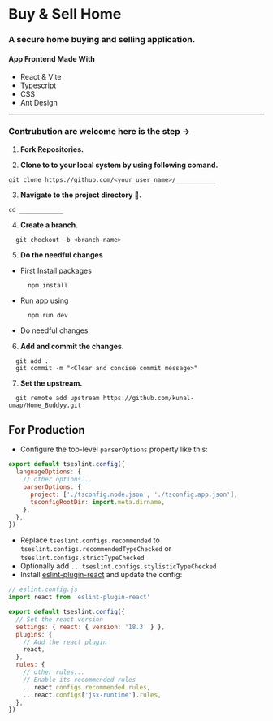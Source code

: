 # Buy & Sell Home 
### A secure  home buying and selling application.

#### App Frontend Made With 
- React & Vite
- Typescript
- CSS
- Ant Design


<hr/>

### Contrubution are welcome here is the step ->

1) **Fork Repositories.**


2) **Clone to to your local system by using following comand.**
  ```
  git clone https://github.com/<your_user_name>/___________
  ```

3) **Navigate to the project directory 📁.**
  ```
  cd ____________
  ```

4) **Create a branch.**

```
  git checkout -b <branch-name>
```

5) **Do the needful changes**


- First Install packages
  ```
    npm install
  ```

- Run app using 
  ```
    npm run dev
  ```

- Do needful changes


6) **Add and commit the changes.**

```
  git add .
  git commit -m "<Clear and concise commit message>"
```

7) **Set the upstream.**

```
  git remote add upstream https://github.com/kunal-umap/Home_Buddyy.git
```


## For Production

- Configure the top-level `parserOptions` property like this:

```js
export default tseslint.config({
  languageOptions: {
    // other options...
    parserOptions: {
      project: ['./tsconfig.node.json', './tsconfig.app.json'],
      tsconfigRootDir: import.meta.dirname,
    },
  },
})
```

- Replace `tseslint.configs.recommended` to `tseslint.configs.recommendedTypeChecked` or `tseslint.configs.strictTypeChecked`
- Optionally add `...tseslint.configs.stylisticTypeChecked`
- Install [eslint-plugin-react](https://github.com/jsx-eslint/eslint-plugin-react) and update the config:

```js
// eslint.config.js
import react from 'eslint-plugin-react'

export default tseslint.config({
  // Set the react version
  settings: { react: { version: '18.3' } },
  plugins: {
    // Add the react plugin
    react,
  },
  rules: {
    // other rules...
    // Enable its recommended rules
    ...react.configs.recommended.rules,
    ...react.configs['jsx-runtime'].rules,
  },
})
```
